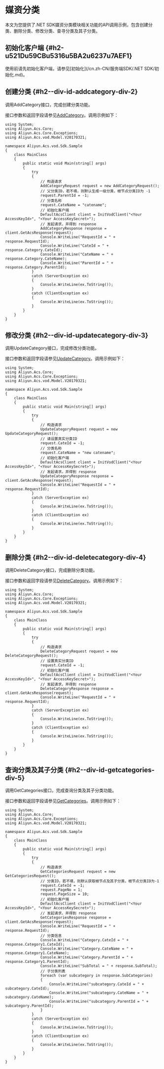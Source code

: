 媒资分类 
=========================

本文为您提供了.NET SDK媒资分类模块相关功能的API调用示例，包含创建分类、删除分类、修改分类、查寻分类及其子分类。

初始化客户端 {#h2-u521Du59CBu5316u5BA2u6237u7AEF1}
--------------------------------------------

使用前请先初始化客户端，请参见[初始化](/cn.zh-CN/服务端SDK/.NET SDK/初始化.md)。

创建分类 {#h2--div-id-addcategory-div-2}
------------------------------------

调用AddCategory接口，完成创建分类功能。

接口参数和返回字段请参见[AddCategory](/cn.zh-CN/服务端API/媒资管理/媒资分类/创建分类.md)。调用示例如下：

    using System;
    using Aliyun.Acs.Core;
    using Aliyun.Acs.Core.Exceptions;
    using Aliyun.Acs.vod.Model.V20170321;
    
    namespace Aliyun.Acs.vod.Sdk.Sample
    {
        class MainClass
        {
            public static void Main(string[] args)
            {
                try
                {
                    // 构造请求
                    AddCategoryRequest request = new AddCategoryRequest();
                    // 父分类ID，若不填，则默认生成一级分类，根节点分类ID为 -1
                    request.ParentId = -1;
                    // 分类名称
                    request.CateName = "catename";
                    // 初始化客户端
                    DefaultAcsClient client = InitVodClient("<Your AccessKeyId>", "<Your AccessKeySecret>");
                    // 发起请求，并得到 response
                    AddCategoryResponse response = client.GetAcsResponse(request);
                    Console.WriteLine("RequestId = " + response.RequestId);
                    Console.WriteLine("CateId = " + response.Category.CateId);
                    Console.WriteLine("CateName = " + response.Category.CateName);
                    Console.WriteLine("ParentId = " + response.Category.ParentId);
                }
                catch (ServerException ex)
                {
                    Console.WriteLine(ex.ToString());
                }
                catch (ClientException ex)
                {
                    Console.WriteLine(ex.ToString());
                }
            }
        }
    }



修改分类 {#h2--div-id-updatecategory-div-3}
---------------------------------------

调用UpdateCategory接口，完成修改分类功能。

接口参数和返回字段请参见[UpdateCategory](/cn.zh-CN/服务端API/媒资管理/媒资分类/更新分类.md)。调用示例如下：

    using System;
    using Aliyun.Acs.Core;
    using Aliyun.Acs.Core.Exceptions;
    using Aliyun.Acs.vod.Model.V20170321;
    
    namespace Aliyun.Acs.vod.Sdk.Sample
    {
        class MainClass
        {
            public static void Main(string[] args)
            {
                try
                {
                    // 构造请求
                    UpdateCategoryRequest request = new UpdateCategoryRequest();
                    // 请设置真实分类ID
                    request.CateId = -1;
                    // 分类名称
                    request.CateName = "new catename";
                    // 初始化客户端
                    DefaultAcsClient client = InitVodClient("<Your AccessKeyId>", "<Your AccessKeySecret>");
                    // 发起请求，并得到 response
                    UpdateCategoryResponse response = client.GetAcsResponse(request);
                    Console.WriteLine("RequestId = " + response.RequestId);
                }
                catch (ServerException ex)
                {
                    Console.WriteLine(ex.ToString());
                }
                catch (ClientException ex)
                {
                    Console.WriteLine(ex.ToString());
                }
            }
        }
    }



删除分类 {#h2--div-id-deletecategory-div-4}
---------------------------------------

调用DeleteCategory接口，完成删除分类功能。

接口参数和返回字段请参见[DeleteCategory](/cn.zh-CN/服务端API/媒资管理/媒资分类/删除分类.md)。调用示例如下：

    using System;
    using Aliyun.Acs.Core;
    using Aliyun.Acs.Core.Exceptions;
    using Aliyun.Acs.vod.Model.V20170321;
    
    namespace Aliyun.Acs.vod.Sdk.Sample
    {
        class MainClass
        {
            public static void Main(string[] args)
            {
                try
                {
                    // 构造请求
                    DeleteCategoryRequest request = new DeleteCategoryRequest();
                    // 设置真实分类ID
                    request.CateId = -1;
                    // 初始化客户端
                    DefaultAcsClient client = InitVodClient("<Your AccessKeyId>", "<Your AccessKeySecret>");
                    // 发起请求，并得到 response
                    DeleteCategoryResponse response = client.GetAcsResponse(request);
                    Console.WriteLine("RequestId = " + response.RequestId);
                }
                catch (ServerException ex)
                {
                    Console.WriteLine(ex.ToString());
                }
                catch (ClientException ex)
                {
                    Console.WriteLine(ex.ToString());
                }
            }
        }
    }



查询分类及其子分类 {#h2--div-id-getcategories-div-5}
-------------------------------------------

调用GetCategories接口，完成查询分类及其子分类功能。

接口参数和返回字段请参见[GetCategories](/cn.zh-CN/服务端API/媒资管理/媒资分类/获取分类及子分类.md)。调用示例如下：

    using System;
    using Aliyun.Acs.Core;
    using Aliyun.Acs.Core.Exceptions;
    using Aliyun.Acs.vod.Model.V20170321;
    
    namespace Aliyun.Acs.vod.Sdk.Sample
    {
        class MainClass
        {
            public static void Main(string[] args)
            {
                try
                {
                    // 构造请求
                    GetCategoriesRequest request = new GetCategoriesRequest();
                    // 分类ID，若不填，则默认获取根节点及其子分类，根节点分类ID为-1
                    request.CateId = -1;
                    request.PageNo = 1;
                    request.PageSize = 10;
                    // 初始化客户端
                    DefaultAcsClient client = InitVodClient("<Your AccessKeyId>", "<Your AccessKeySecret>");
                    // 发起请求，并得到 response
                    GetCategoriesResponse response = client.GetAcsResponse(request);
                    Console.WriteLine("RequestId = " + response.RequestId);
                    // 分类信息
                    Console.WriteLine("Category.CateId = " + response.Category1.CateId);
                    Console.WriteLine("Category.CateName = " + response.Category1.CateName);
                    Console.WriteLine("Category.ParentId = " + response.Category1.ParentId);
                    Console.WriteLine("SubTotal = " + response.SubTotal);
                    // 子分类列表
                    foreach (var subcategory in response.SubCategories)
                    {
                        Console.WriteLine("subcategory.CateId = " + subcategory.CateId);
                        Console.WriteLine("subcategory.CateName = " + subcategory.CateName);
                        Console.WriteLine("subcategory.ParentId = " + subcategory.ParentId);
                    }
                }
                catch (ServerException ex)
                {
                    Console.WriteLine(ex.ToString());
                }
                catch (ClientException ex)
                {
                    Console.WriteLine(ex.ToString());
                }
            }
        }
    }


